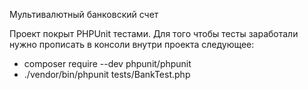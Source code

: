 Мультивалютный банковский счет

Проект покрыт PHPUnit тестами. Для того чтобы тесты заработали нужно прописать в консоли внутри проекта следующее:
- composer require --dev phpunit/phpunit
- ./vendor/bin/phpunit tests/BankTest.php
